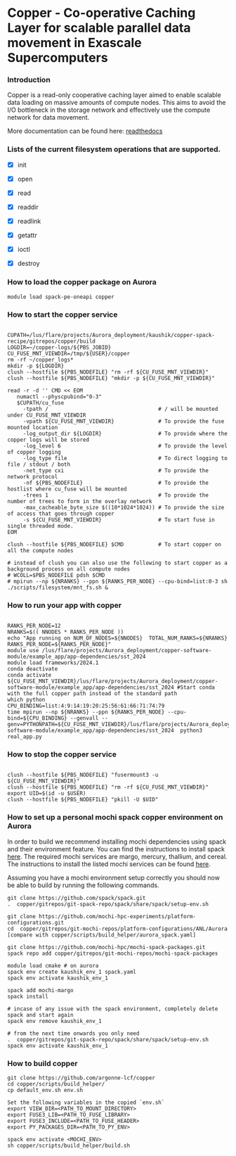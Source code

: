# Copper - Co-operative Caching Layer for scalable parallel data movement in Exascale Supercomputers

### Introduction 

Copper is a read-only cooperative caching layer aimed to enable scalable data loading on massive amounts of compute nodes. This aims to avoid the I/O bottleneck in the storage network and effectively use the compute network for data movement. 

More documentation can be found here: [readthedocs](https://alcf-copper-docs.readthedocs.io/en/latest/)

### Lists of the current filesystem operations that are supported.

- [x] init
- [x] open
- [x] read
- [x] readdir
- [x] readlink
- [x] getattr
- [x] ioctl
- [x] destroy


### How to load the copper package on Aurora

```
module load spack-pe-oneapi copper
```


### How to start the copper service

```

CUPATH=/lus/flare/projects/Aurora_deployment/kaushik/copper-spack-recipe/gitrepos/copper/build
LOGDIR=~/copper-logs/${PBS_JOBID}
CU_FUSE_MNT_VIEWDIR=/tmp/${USER}/copper
rm -rf ~/copper_logs*
mkdir -p ${LOGDIR}
clush --hostfile ${PBS_NODEFILE} "rm -rf ${CU_FUSE_MNT_VIEWDIR}"
clush --hostfile ${PBS_NODEFILE} "mkdir -p ${CU_FUSE_MNT_VIEWDIR}"

read -r -d '' CMD << EOM
   numactl --physcpubind="0-3"
   $CUPATH/cu_fuse 
     -tpath /                                   # / will be mounted under CU_FUSE_MNT_VIEWDIR
     -vpath ${CU_FUSE_MNT_VIEWDIR}              # To provide the fuse mounted location
     -log_output_dir ${LOGDIR}                  # To provide where the copper logs will be stored
     -log_level 6                               # To provide the level of copper logging 
     -log_type file                             # To direct logging to file / stdout / both
     -net_type cxi                              # To provide the network protocol
     -nf ${PBS_NODEFILE}                        # To provide the hostlist where cu_fuse will be mounted
     -trees 1                                   # To provide the number of trees to form in the overlay network
     -max_cacheable_byte_size $((10*1024*1024)) # To provide the size of access that goes through copper
     -s ${CU_FUSE_MNT_VIEWDIR}                  # To start fuse in single threaded mode.
EOM

clush --hostfile ${PBS_NODEFILE} $CMD           # To start copper on all the compute nodes

# instead of clush you can also use the following to start copper as a background process on all compute nodes 
# WCOLL=$PBS_NODEFILE pdsh $CMD
# mpirun --np ${NRANKS} --ppn ${RANKS_PER_NODE} --cpu-bind=list:0-3 sh ./scripts/filesystem/mnt_fs.sh & 

```

### How to run your app with copper

```

RANKS_PER_NODE=12
NRANKS=$(( NNODES * RANKS_PER_NODE ))
echo "App running on NUM_OF_NODES=${NNODES}  TOTAL_NUM_RANKS=${NRANKS}  RANKS_PER_NODE=${RANKS_PER_NODE}"
module use /lus/flare/projects/Aurora_deployment/copper-software-module/example_app/app-dependencies/sst_2024
module load frameworks/2024.1
conda deactivate
conda activate ${CU_FUSE_MNT_VIEWDIR}/lus/flare/projects/Aurora_deployment/copper-software-module/example_app/app-dependencies/sst_2024 #Start conda with the full copper path instead of the standard path
which python
CPU_BINDING=list:4:9:14:19:20:25:56:61:66:71:74:79 
time mpirun --np ${NRANKS} --ppn ${RANKS_PER_NODE} --cpu-bind=${CPU_BINDING} --genvall --genv=PYTHONPATH=${CU_FUSE_MNT_VIEWDIR}/lus/flare/projects/Aurora_deployment/copper-software-module/example_app/app-dependencies/sst_2024  python3 real_app.py

```

### How to stop the copper service

```

clush --hostfile ${PBS_NODEFILE} "fusermount3 -u ${CU_FUSE_MNT_VIEWDIR}"
clush --hostfile ${PBS_NODEFILE} "rm -rf ${CU_FUSE_MNT_VIEWDIR}"
export UID=$(id -u $USER)
clush --hostfile ${PBS_NODEFILE} "pkill -U $UID"

```


### How to set up a personal mochi spack copper environment on Aurora

In order to build we recommend installing mochi dependencies using spack and their environment feature. You can find the instructions to install spack [here](https://spack-tutorial.readthedocs.io/en/latest/tutorial_basics.html). The required mochi services are margo, mercury, thallium, and cereal. The instructions to install the listed mochi services can be found [here](https://mochi.readthedocs.io/en/latest/installing.html).

Assuming you have a mochi environment setup correctly you should now be able to build by running the following commands.

```
git clone https://github.com/spack/spack.git
.  copper/gitrepos/git-spack-repo/spack/share/spack/setup-env.sh 

git clone https://github.com/mochi-hpc-experiments/platform-configurations.git
cd  copper/gitrepos/git-mochi-repos/platform-configurations/ANL/Aurora 
[compare with copper/scripts/build_helper/aurora_spack.yaml]

git clone https://github.com/mochi-hpc/mochi-spack-packages.git
spack repo add copper/gitrepos/git-mochi-repos/mochi-spack-packages

module load cmake # on aurora
spack env create kaushik_env_1 spack.yaml 
spack env activate kaushik_env_1 

spack add mochi-margo
spack install

# incase of any issue with the spack environment, completely delete spack and start again
spack env remove kaushik_env_1 

# from the next time onwards you only need 
.  copper/gitrepos/git-spack-repo/spack/share/spack/setup-env.sh 
spack env activate kaushik_env_1 
```

### How to build copper
 
```
git clone https://github.com/argonne-lcf/copper  
cd copper/scripts/build_helper/
cp default_env.sh env.sh

Set the following variables in the copied `env.sh`
export VIEW_DIR=<PATH_TO_MOUNT_DIRECTORY>
export FUSE3_LIB=<PATH_TO_FUSE_LIBRARY>
export FUSE3_INCLUDE=<PATH_TO_FUSE_HEADER>
export PY_PACKAGES_DIR=<PATH_TO_PY_ENV>

spack env activate <MOCHI_ENV>
sh copper/scripts/build_helper/build.sh
```
